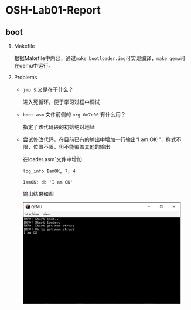 # OSH-Lab01-Report

## boot

1. Makefile

   根据Makefile中内容，通过`make bootloader.img`可实现编译，`make qemu`可在qemu中运行。

2. Problems

   * `jmp $` 又是在干什么？

     进入死循环，便于学习过程中调试

   * `boot.asm` 文件前侧的 `org 0x7c00` 有什么用？

     指定了该代码段的初始绝对地址

   * 尝试修改代码，在目前已有的输出中增加一行输出“I am OK!”，样式不限，位置不限，但不能覆盖其他的输出

     在loader.asm`文件中增加

     ```assembly
     log_info IamOK, 7, 4
     ```

     ```assembly
     IamOK: db 'I am OK'
     ```

     输出结果如图

     <img src="report.assets/image-20210422103454352.png" alt="image-20210422103454352" style="zoom:67%;" />

     ## 

     